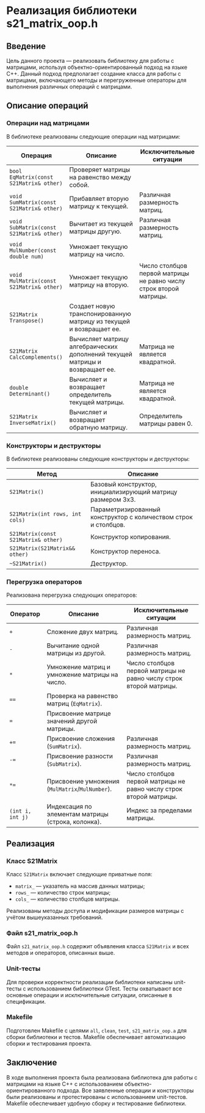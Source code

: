 # Реализация библиотеки s21_matrix_oop.h

## Введение

Цель данного проекта — реализовать библиотеку для работы с матрицами, используя объектно-ориентированный подход на языке C++. Данный подход предполагает создание класса для работы с матрицами, включающего методы и перегруженные операторы для выполнения различных операций с матрицами.

## Описание операций

### Операции над матрицами

В библиотеке реализованы следующие операции над матрицами:

| Операция    | Описание   | Исключительные ситуации |
| ----------- | ----------- | ----------- |
| `bool EqMatrix(const S21Matrix& other)` | Проверяет матрицы на равенство между собой. |  |
| `void SumMatrix(const S21Matrix& other)` | Прибавляет вторую матрицу к текущей. | Различная размерность матриц. |
| `void SubMatrix(const S21Matrix& other)` | Вычитает из текущей матрицы другую. | Различная размерность матриц. |
| `void MulNumber(const double num)` | Умножает текущую матрицу на число. |  |
| `void MulMatrix(const S21Matrix& other)` | Умножает текущую матрицу на вторую. | Число столбцов первой матрицы не равно числу строк второй матрицы. |
| `S21Matrix Transpose()` | Создает новую транспонированную матрицу из текущей и возвращает ее. |  |
| `S21Matrix CalcComplements()` | Вычисляет матрицу алгебраических дополнений текущей матрицы и возвращает ее. | Матрица не является квадратной. |
| `double Determinant()` | Вычисляет и возвращает определитель текущей матрицы. | Матрица не является квадратной. |
| `S21Matrix InverseMatrix()` | Вычисляет и возвращает обратную матрицу. | Определитель матрицы равен 0. |

### Конструкторы и деструкторы

В библиотеке реализованы следующие конструкторы и деструкторы:

| Метод    | Описание   |
| ----------- | ----------- |
| `S21Matrix()` | Базовый конструктор, инициализирующий матрицу размером 3x3. |  
| `S21Matrix(int rows, int cols)` | Параметризированный конструктор с количеством строк и столбцов. | 
| `S21Matrix(const S21Matrix& other)` | Конструктор копирования. |
| `S21Matrix(S21Matrix&& other)` | Конструктор переноса. |
| `~S21Matrix()` | Деструктор. |

### Перегрузка операторов

Реализована перегрузка следующих операторов:

| Оператор    | Описание   | Исключительные ситуации |
| ----------- | ----------- | ----------- |
| `+`      | Сложение двух матриц.  | Различная размерность матриц. |
| `-`   | Вычитание одной матрицы из другой. | Различная размерность матриц. |
| `*`  | Умножение матриц и умножение матрицы на число. | Число столбцов первой матрицы не равно числу строк второй матрицы. |
| `==`  | Проверка на равенство матриц (`EqMatrix`). | |
| `=`  | Присвоение матрице значений другой матрицы. | |
| `+=`  | Присвоение сложения (`SumMatrix`).   | Различная размерность матриц. |
| `-=`  | Присвоение разности (`SubMatrix`). | Различная размерность матриц. |
| `*=`  | Присвоение умножения (`MulMatrix`/`MulNumber`). | Число столбцов первой матрицы не равно числу строк второй матрицы. |
| `(int i, int j)`  | Индексация по элементам матрицы (строка, колонка). | Индекс за пределами матрицы. |

## Реализация

### Класс S21Matrix

Класс `S21Matrix` включает следующие приватные поля:
- `matrix_` — указатель на массив данных матрицы;
- `rows_` — количество строк матрицы;
- `cols_` — количество столбцов матрицы.

Реализованы методы доступа и модификации размеров матрицы с учётом вышеуказанных требований.

### Файл s21_matrix_oop.h

Файл `s21_matrix_oop.h` содержит объявления класса `S21Matrix` и всех методов и операторов, описанных выше.

### Unit-тесты

Для проверки корректности реализации библиотеки написаны unit-тесты с использованием библиотеки GTest. Тесты охватывают все основные операции и исключительные ситуации, описанные в спецификации.

### Makefile

Подготовлен Makefile с целями `all`, `clean`, `test`, `s21_matrix_oop.a` для сборки библиотеки и тестов. Makefile обеспечивает автоматизацию сборки и тестирования проекта.

## Заключение

В ходе выполнения проекта была реализована библиотека для работы с матрицами на языке C++ с использованием объектно-ориентированного подхода. Все заявленные операции и конструкторы были реализованы и протестированы с использованием unit-тестов. Makefile обеспечивает удобную сборку и тестирование библиотеки.